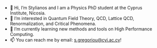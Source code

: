 - 👋 Hi, I’m Stylianos and I am a Physics PhD student at the Cyprus Institute, Nicosia.
- 👀 I’m interested in Quantum Field Theory, QCD, Lattice QCD, Renormalization, and Critical Phenomena.
- 🌱 I’m currently learning new methods and tools on High Performance Computing.
- 📫 You can reach me by email: s.gregoriou@cyi.ac.cy!

<!---
Stylianos29/Stylianos29 is a ✨ special ✨ repository because its `README.md` (this file) appears on your GitHub profile.
You can click the Preview link to take a look at your changes.
--->
